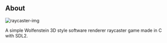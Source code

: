 ## About

![raycaster-img](https://github.com/user-attachments/assets/7e0b2bef-6a90-47e8-9995-6923f45ef297)

A simple Wolfenstein 3D style software renderer raycaster game made in C with SDL2.
